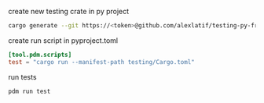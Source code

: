 create new testing crate in py project

```bash
cargo generate --git https://<token>@github.com/alexlatif/testing-py-from-rust.git
```

create run script in pyproject.toml
```toml
[tool.pdm.scripts]
test = "cargo run --manifest-path testing/Cargo.toml"
```

run tests
```bash
pdm run test
```